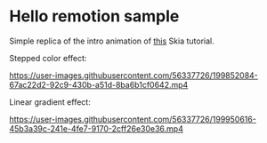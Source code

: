 # Hello remotion sample 

Simple replica of the intro animation of [this](https://www.youtube.com/watch?v=EHxEX78alZE&t=475s&ab_channel=WilliamCandillon) Skia tutorial.

Stepped color effect:

https://user-images.githubusercontent.com/56337726/199852084-67ac22d2-92c9-430b-a51d-8ba6b1cf0642.mp4

Linear gradient effect:

https://user-images.githubusercontent.com/56337726/199950616-45b3a39c-241e-4fe7-9170-2cff26e30e36.mp4
